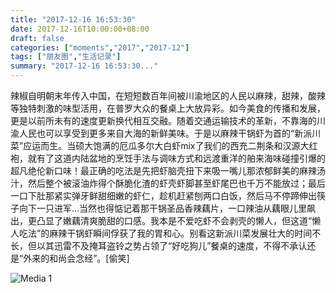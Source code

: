 ```yaml
---
title: "2017-12-16 16:53:30"
date: 2017-12-16T10:00:00+08:00
draft: false
categories: ["moments","2017","2017-12"]
tags: ["朋友圈","生活记录"]
summary: "2017-12-16 16:53:30..."
---
```


辣椒自明朝末年传入中国，在短短数百年间被川渝地区的人民以麻辣，甜辣，酸辣等独特刺激的味型活用，在普罗大众的餐桌上大放异彩。如今美食的传播和发展，更是以前所未有的速度更新换代相互交融。随着交通运输技术的革新，不靠海的川渝人民也可以享受到更多来自大海的新鲜美味。于是以麻辣干锅虾为首的“新派川菜”应运而生。当硕大饱满的厄瓜多尔大白虾mix了我们的西充二荆条和汉源大红袍，就有了这道内陆盆地的烹饪手法与调味方式和远渡重洋的舶来海味碰撞引爆的超凡绝伦新口味！最正确的吃法是先把虾脑壳扭下来吸一嘴儿那浓郁鲜美的麻辣汤汁，然后整个被滚油炸得个酥脆化渣的虾壳虾脚甚至虾尾巴也千万不能放过；最后一口下肚那紧实弹牙鲜甜细嫩的虾仁，趁机赶紧刨两口白饭，然后马不停蹄伸出筷子向下一只进军…当然也得惦记着那干锅圣品香辣藕片，一口辣油从藕眼儿里飙出，更凸显了嫩藕清爽脆甜的口感。我本是不爱吃虾不会剥壳的懒人，但这道“懒人吃法”的麻辣干锅虾瞬间俘获了我的胃和心。别看这新派川菜发展壮大的时间不长，但以其迅雷不及掩耳盗铃之势占领了“好吃狗儿”餐桌的速度，不得不承认还是“外来的和尚会念经”。[偷笑]

![Media 1](/Moments/photos/2017-12-16/201712161653300.jpg)

